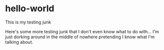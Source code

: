 # hello-world
This is my testing junk

Here's some more testing junk that I don't even know what to do with... I'm just dorking around in the middle of nowhere pretending I know what I'm talking about.

